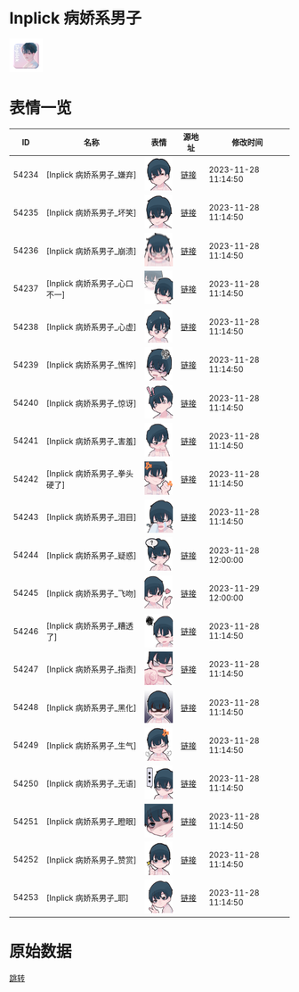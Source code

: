 # Inplick 病娇系男子

<img src="./cover.png" height="60" alt="cover" />

# 表情一览

|ID|名称|表情|源地址|修改时间|
|----|----|----|----|----|
|54234|[Inplick 病娇系男子_嫌弃]|<img src="./pic/054234_%5BInplick 病娇系男子_嫌弃%5D.png" height="60" alt="嫌弃"/>|[链接](https://i0.hdslb.com/bfs/garb/c72bd8226c99c60a62d55a073096cc561c95e8bd.png)|2023-11-28 11:14:50|
|54235|[Inplick 病娇系男子_坏笑]|<img src="./pic/054235_%5BInplick 病娇系男子_坏笑%5D.png" height="60" alt="坏笑"/>|[链接](https://i0.hdslb.com/bfs/garb/ec5c19f38820bb73187c72fbfbd0a914fee150f1.png)|2023-11-28 11:14:50|
|54236|[Inplick 病娇系男子_崩溃]|<img src="./pic/054236_%5BInplick 病娇系男子_崩溃%5D.png" height="60" alt="崩溃"/>|[链接](https://i0.hdslb.com/bfs/garb/4d67442f60a3a32a6074ae9c9cd29bd73eb82335.png)|2023-11-28 11:14:50|
|54237|[Inplick 病娇系男子_心口不一]|<img src="./pic/054237_%5BInplick 病娇系男子_心口不一%5D.png" height="60" alt="心口不一"/>|[链接](https://i0.hdslb.com/bfs/garb/855704b26a2f8c7755d9f952db7538f09164b6c8.png)|2023-11-28 11:14:50|
|54238|[Inplick 病娇系男子_心虚]|<img src="./pic/054238_%5BInplick 病娇系男子_心虚%5D.png" height="60" alt="心虚"/>|[链接](https://i0.hdslb.com/bfs/garb/995b9f73ceaef49e830de4c2ea8269d4e0779f4c.png)|2023-11-28 11:14:50|
|54239|[Inplick 病娇系男子_憔悴]|<img src="./pic/054239_%5BInplick 病娇系男子_憔悴%5D.png" height="60" alt="憔悴"/>|[链接](https://i0.hdslb.com/bfs/garb/16f1d1a9d5d7c12d3fa3d5b461f678f9bca21b84.png)|2023-11-28 11:14:50|
|54240|[Inplick 病娇系男子_惊讶]|<img src="./pic/054240_%5BInplick 病娇系男子_惊讶%5D.png" height="60" alt="惊讶"/>|[链接](https://i0.hdslb.com/bfs/garb/564e0f4cc2f4ab9d18846abe2897e0e53fe97256.png)|2023-11-28 11:14:50|
|54241|[Inplick 病娇系男子_害羞]|<img src="./pic/054241_%5BInplick 病娇系男子_害羞%5D.png" height="60" alt="害羞"/>|[链接](https://i0.hdslb.com/bfs/garb/bf300cdfe08eead725da7721ec503e998177e32e.png)|2023-11-28 11:14:50|
|54242|[Inplick 病娇系男子_拳头硬了]|<img src="./pic/054242_%5BInplick 病娇系男子_拳头硬了%5D.png" height="60" alt="拳头硬了"/>|[链接](https://i0.hdslb.com/bfs/garb/136643bf2d2b5c18988ec283cc2ce65ff01e1d74.png)|2023-11-28 11:14:50|
|54243|[Inplick 病娇系男子_泪目]|<img src="./pic/054243_%5BInplick 病娇系男子_泪目%5D.png" height="60" alt="泪目"/>|[链接](https://i0.hdslb.com/bfs/garb/bfcafa7637d6634d5a901804a6d22d112e896b2e.png)|2023-11-28 11:14:50|
|54244|[Inplick 病娇系男子_疑惑]|<img src="./pic/054244_%5BInplick 病娇系男子_疑惑%5D.png" height="60" alt="疑惑"/>|[链接](https://i0.hdslb.com/bfs/garb/eac67d7d3e3a6b36d05aabca3e2c8ab7b1738402.png)|2023-11-28 12:00:00|
|54245|[Inplick 病娇系男子_飞吻]|<img src="./pic/054245_%5BInplick 病娇系男子_飞吻%5D.png" height="60" alt="飞吻"/>|[链接](https://i0.hdslb.com/bfs/garb/d5912734a1fac9d57254b05a85d5721996193851.png)|2023-11-29 12:00:00|
|54246|[Inplick 病娇系男子_糟透了]|<img src="./pic/054246_%5BInplick 病娇系男子_糟透了%5D.png" height="60" alt="糟透了"/>|[链接](https://i0.hdslb.com/bfs/garb/ae0af01f1489df9eb57fdfcbbcd3d90fefea5300.png)|2023-11-28 11:14:50|
|54247|[Inplick 病娇系男子_指责]|<img src="./pic/054247_%5BInplick 病娇系男子_指责%5D.png" height="60" alt="指责"/>|[链接](https://i0.hdslb.com/bfs/garb/78aa790093d9fc1bba6d9d93d3a0396ebe07b1be.png)|2023-11-28 11:14:50|
|54248|[Inplick 病娇系男子_黑化]|<img src="./pic/054248_%5BInplick 病娇系男子_黑化%5D.png" height="60" alt="黑化"/>|[链接](https://i0.hdslb.com/bfs/garb/7cd90e1b813957feb36bb395faa519a81867ba46.png)|2023-11-28 11:14:50|
|54249|[Inplick 病娇系男子_生气]|<img src="./pic/054249_%5BInplick 病娇系男子_生气%5D.png" height="60" alt="生气"/>|[链接](https://i0.hdslb.com/bfs/garb/ae1668215362e33c552dce5e4e3a0ea32f921792.png)|2023-11-28 11:14:50|
|54250|[Inplick 病娇系男子_无语]|<img src="./pic/054250_%5BInplick 病娇系男子_无语%5D.png" height="60" alt="无语"/>|[链接](https://i0.hdslb.com/bfs/garb/761ce3c01b9c803f094f7c58d777140de39d5e03.png)|2023-11-28 11:14:50|
|54251|[Inplick 病娇系男子_瞪眼]|<img src="./pic/054251_%5BInplick 病娇系男子_瞪眼%5D.png" height="60" alt="瞪眼"/>|[链接](https://i0.hdslb.com/bfs/garb/691218d4a00afd75de2072a23e4a7e9215c11d97.png)|2023-11-28 11:14:50|
|54252|[Inplick 病娇系男子_赞赏]|<img src="./pic/054252_%5BInplick 病娇系男子_赞赏%5D.png" height="60" alt="赞赏"/>|[链接](https://i0.hdslb.com/bfs/garb/0271910a2fcacf351ab8b73ed745e302211d1f19.png)|2023-11-28 11:14:50|
|54253|[Inplick 病娇系男子_耶]|<img src="./pic/054253_%5BInplick 病娇系男子_耶%5D.png" height="60" alt="耶"/>|[链接](https://i0.hdslb.com/bfs/garb/9de3c03bc0f24bb1c3360ebcfc87755dedbd92a3.png)|2023-11-28 11:14:50|

# 原始数据

[跳转](./raw.json)

